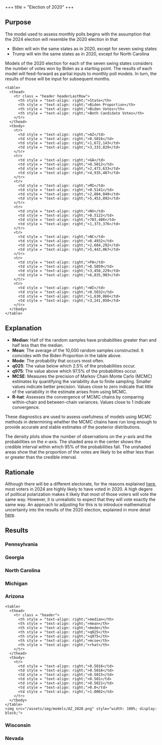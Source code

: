 +++
title = "Election of 2020"
+++

## Purpose

The model used to assess monthly polls begins with the assumption that the 2024 election will resemble the 2020 election in that

* Biden will win the same states as in 2020, except for seven swing states
* Trump will win the same states as in 2020, except for North Carolina

Models of the 2020 election for each of the seven swing states considers the number of votes won by Biden as a starting point. The results of each model will feed-forward as partial inputs to monthly poll models. In turn, the results of those will be input for subsequent months.

~~~
<table>
  <thead>
    <tr class = "header headerLastRow">
      <th style = "text-align: right;">State</th>
      <th style = "text-align: right;">Biden Proportion</th>
      <th style = "text-align: right;">Biden Votes</th>
      <th style = "text-align: right;">Both Candidate Votes</th>
    </tr>
  </thead>
  <tbody>
    <tr>
      <td style = "text-align: right;">AZ</td>
      <td style = "text-align: right;">0.5016</td>
      <td style = "text-align: right;">1,672,143</td>
      <td style = "text-align: right;">3,333,829</td>
    </tr>
    <tr>
      <td style = "text-align: right;">GA</td>
      <td style = "text-align: right;">0.5012</td>
      <td style = "text-align: right;">2,473,633</td>
      <td style = "text-align: right;">4,935,487</td>
    </tr>
    <tr>
      <td style = "text-align: right;">MI</td>
      <td style = "text-align: right;">0.5141</td>
      <td style = "text-align: right;">2,804,040</td>
      <td style = "text-align: right;">5,453,892</td>
    </tr>
    <tr>
      <td style = "text-align: right;">NV</td>
      <td style = "text-align: right;">0.5122</td>
      <td style = "text-align: right;">703,486</td>
      <td style = "text-align: right;">1,373,376</td>
    </tr>
    <tr>
      <td style = "text-align: right;">NC</td>
      <td style = "text-align: right;">0.4932</td>
      <td style = "text-align: right;">2,684,292</td>
      <td style = "text-align: right;">5,443,067</td>
    </tr>
    <tr>
      <td style = "text-align: right;">PA</td>
      <td style = "text-align: right;">0.5059</td>
      <td style = "text-align: right;">3,458,229</td>
      <td style = "text-align: right;">6,835,903</td>
    </tr>
    <tr>
      <td style = "text-align: right;">WI</td>
      <td style = "text-align: right;">0.5032</td>
      <td style = "text-align: right;">1,630,866</td>
      <td style = "text-align: right;">3,241,050</td>
    </tr>
  </tbody>
</table>
~~~

## Explanation

- **Median**: Half of the random samples have probabilities greater than and half less than the median.
- **Mean**: The average of the 10,000 random samples constructed. It coincides with the Biden Proportion in the table above.
- **Mode**: The probability that occurs most often.
- **q025**: The value below which 2.5% of the probabilities occur.
- **q975**: The value above which 97.5% of the probabilities occur.
- **MCSE**: Measures the precision of Markov Chain Monte Carlo (MCMC) estimates by quantifying the variability due to finite sampling. Smaller values indicate better precision. Values close to zero indicate that little of the variability in the estimate arises from using MCMC.
- **R-hat**: Assesses the convergence of MCMC chains by comparing within-chain and between-chain variances. Values close to 1 indicate convergence.

These diagnostics are used to assess usefulness of models using MCMC methods in determining whether the MCMC chains have run long enough to provide accurate and stable estimates of the posterior distributions.

The density plots show the number of observations on the $y$-axis and the probabilities on the $x$-axis. The shaded area in the center shows the credible interval within which 95% of the probabilities fall. The unshaded areas show that the proportion of the votes are likely to be either less than or greater than the credible interval.

## Rationale

Although there will be a different electorate, for the reasons explained [here](/typology), most voters in 2024 are highly likely to have voted in 2020. A high degere of political polarization makes it likely that most of those voters will vote the same way. However, it is unrealistic to expect that they will vote exactly the same way. An approach to adjusting for this is to introduce mathematical uncertainty into the results of the 2020 election, explained in more detail [here](/prior).

## Results



### Pennsylvania

### Georgia

### North Carolina

### Michigan

### Arizona
~~~
<table>
  <thead>
    <tr class = "header">
      <th style = "text-align: right;">median</th>
      <th style = "text-align: right;">mean</th>
      <th style = "text-align: right;">mode</th>
      <th style = "text-align: right;">q025</th>
      <th style = "text-align: right;">q975</th>
      <th style = "text-align: right;">mcse</th>
      <th style = "text-align: right;">rhat</th>
    </tr>
  </thead>
  <tbody>
    <tr>
      <td style = "text-align: right;">0.5016</td>
      <td style = "text-align: right;">0.5016</td>
      <td style = "text-align: right;">0.5015</td>
      <td style = "text-align: right;">0.501</td>
      <td style = "text-align: right;">0.5021</td>
      <td style = "text-align: right;">0.0</td>
      <td style = "text-align: right;">1.0002</td>
    </tr>
  </tbody>
</table>
<img src="/assets/img/models/AZ_2020.png" style="width: 100%; display: block;">
~~~

### Wisconsin

### Nevada

